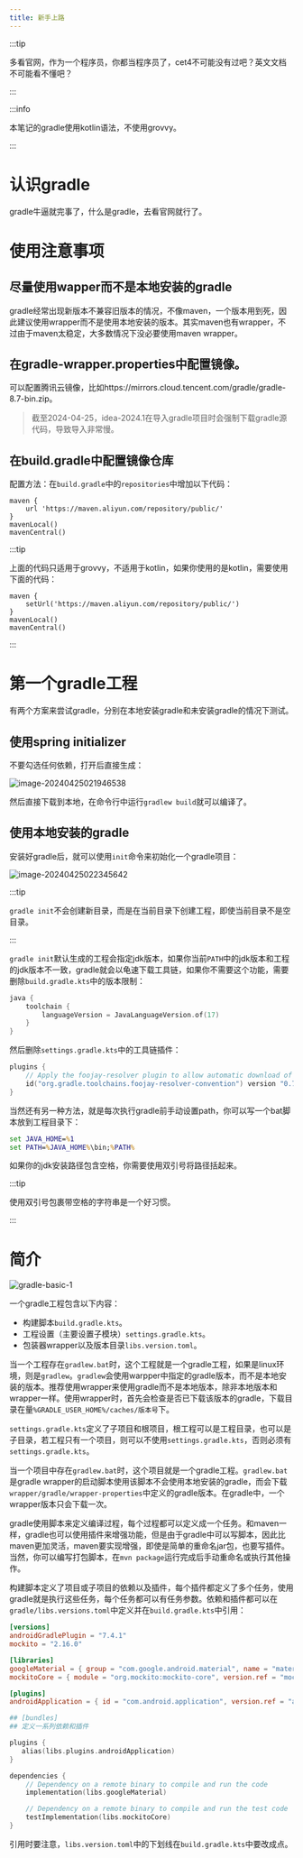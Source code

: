 ```yaml
---
title: 新手上路
---
```


:::tip

多看官网，作为一个程序员，你都当程序员了，cet4不可能没有过吧？英文文档不可能看不懂吧？

:::

:::info

本笔记的gradle使用kotlin语法，不使用grovvy。

:::

# 认识gradle

gradle牛逼就完事了，什么是gradle，去看官网就行了。

# 使用注意事项

## 尽量使用wapper而不是本地安装的gradle

gradle经常出现新版本不兼容旧版本的情况，不像maven，一个版本用到死，因此建议使用wrapper而不是使用本地安装的版本。其实maven也有wrapper，不过由于maven太稳定，大多数情况下没必要使用maven wrapper。

## 在gradle-wrapper.properties中配置镜像。

可以配置腾讯云镜像，比如https\://mirrors.cloud.tencent.com/gradle/gradle-8.7-bin.zip。

> 截至2024-04-25，idea-2024.1在导入gradle项目时会强制下载gradle源代码，导致导入非常慢。

## 在build.gradle中配置镜像仓库

配置方法：在`build.gradle`中的`repositories`中增加以下代码：

```
maven {
    url 'https://maven.aliyun.com/repository/public/'
}
mavenLocal()
mavenCentral()
```

:::tip

上面的代码只适用于grovvy，不适用于kotlin，如果你使用的是kotlin，需要使用下面的代码：

```
maven {
    setUrl('https://maven.aliyun.com/repository/public/')
}
mavenLocal()
mavenCentral()
```

:::

# 第一个gradle工程

有两个方案来尝试gradle，分别在本地安装gradle和未安装gradle的情况下测试。

## 使用spring initializer

不要勾选任何依赖，打开后直接生成：

![image-20240425021946538](https://picture-home.obs.cn-south-1.myhuaweicloud.com/markdown-picture/202404250219663.png)

然后直接下载到本地，在命令行中运行`gradlew build`就可以编译了。

## 使用本地安装的gradle

安装好gradle后，就可以使用`init`命令来初始化一个gradle项目：

![image-20240425022345642](https://picture-home.obs.cn-south-1.myhuaweicloud.com/markdown-picture/202404250223747.png)

:::tip

`gradle init`不会创建新目录，而是在当前目录下创建工程，即使当前目录不是空目录。

:::

`gradle init`默认生成的工程会指定jdk版本，如果你当前`PATH`中的jdk版本和工程的jdk版本不一致，gradle就会以龟速下载工具链，如果你不需要这个功能，需要删除`build.gradle.kts`中的版本限制：

```kotlin
java {
    toolchain {
        languageVersion = JavaLanguageVersion.of(17)
    }
}
```

然后删除`settings.gradle.kts`中的工具链插件：

```kotlin
plugins {
    // Apply the foojay-resolver plugin to allow automatic download of JDKs
    id("org.gradle.toolchains.foojay-resolver-convention") version "0.7.0"
}
```

当然还有另一种方法，就是每次执行gradle前手动设置path，你可以写一个bat脚本放到工程目录下：

```bat
set JAVA_HOME=%1
set PATH=%JAVA_HOME%\bin;%PATH%
```

如果你的jdk安装路径包含空格，你需要使用双引号将路径括起来。

:::tip

使用双引号包裹带空格的字符串是一个好习惯。

:::

# 简介

![gradle-basic-1](https://picture-home.obs.cn-south-1.myhuaweicloud.com/markdown-picture/gradle-basic-1.png)

一个gradle工程包含以下内容：

- 构建脚本`build.gradle.kts`。
- 工程设置（主要设置子模块）`settings.gradle.kts`。
- 包装器wrapper以及版本目录`libs.version.toml`。

当一个工程存在`gradlew.bat`时，这个工程就是一个gradle工程，如果是linux环境，则是`gradlew`。`gradlew`会使用warpper中指定的gradle版本，而不是本地安装的版本。推荐使用wrapper来使用gradle而不是本地版本，除非本地版本和wrapper一样。使用wrapper时，首先会检查是否已下载该版本的gradle，下载目录在量`%GRADLE_USER_HOME%/caches/版本号`下。

`settings.gradle.kts`定义了子项目和根项目，根工程可以是工程目录，也可以是子目录，若工程只有一个项目，则可以不使用`settings.gradle.kts`，否则必须有`settings.gradle.kts`。



当一个项目中存在`gradlew.bat`时，这个项目就是一个gradle工程。`gradlew.bat`是gradle wrapper的启动脚本使用该脚本不会使用本地安装的gradle，而会下载`wrapper/gradle/wrapper-properties`中定义的gradle版本。在gradle中，一个wrapper版本只会下载一次。

gradle使用脚本来定义编译过程，每个过程都可以定义成一个任务。和maven一样，gradle也可以使用插件来增强功能，但是由于gradle中可以写脚本，因此比maven更加灵活，maven要实现增强，即使是简单的重命名jar包，也要写插件。当然，你可以编写打包脚本，在`mvn package`运行完成后手动重命名或执行其他操作。

构建脚本定义了项目或子项目的依赖以及插件，每个插件都定义了多个任务，使用gradle就是执行这些任务，每个任务都可以有任务参数。依赖和插件都可以在`gradle/libs.versions.toml`中定义并在`build.gradle.kts`中引用：

```toml
[versions]
androidGradlePlugin = "7.4.1"
mockito = "2.16.0"

[libraries]
googleMaterial = { group = "com.google.android.material", name = "material", version = "1.1.0-alpha05" }
mockitoCore = { module = "org.mockito:mockito-core", version.ref = "mockito" }

[plugins]
androidApplication = { id = "com.android.application", version.ref = "androidGradlePlugin" }

## [bundles]
## 定义一系列依赖和插件
```

```kotlin
plugins {
   alias(libs.plugins.androidApplication)  
}

dependencies {
    // Dependency on a remote binary to compile and run the code
    implementation(libs.googleMaterial)    

    // Dependency on a remote binary to compile and run the test code
    testImplementation(libs.mockitoCore)   
}
```

引用时要注意，`libs.version.toml`中的下划线在`build.gradle.kts`中要改成点。


